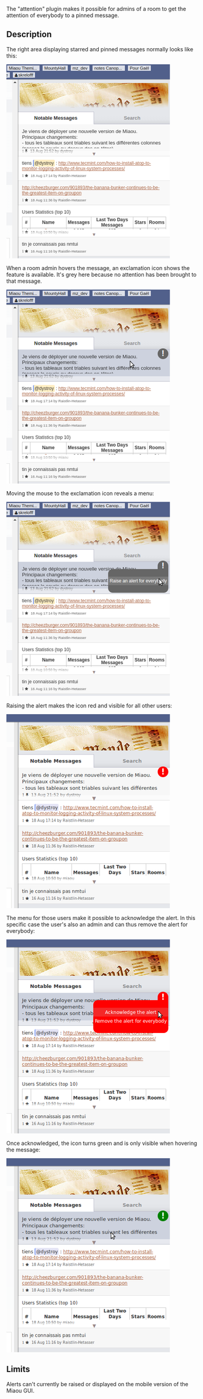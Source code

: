 
The "attention" plugin makes it possible for admins of a room to get the attention of everybody to a pinned message.

## Description

The right area displaying starred and pinned messages normally looks like this:

![initial state](doc/attention-nothing.png)

When a room admin hovers the message, an exclamation icon shows the feature is available. It's grey here because no attention has been brought to that message.

![hovering](doc/attention-nothing-hovering.png)

Moving the mouse to the exclamation icon reveals a menu:

![menu](doc/attention-nothing-menu.png)

Raising the alert makes the icon red and visible for all other users:

![alert raised](doc/attention-bang.png)

The menu for those users make it possible to acknowledge the alert. In this specific case the user's also an admin and can thus remove the alert for everybody:

![hovering](doc/attention-bang-menu.png)

Once acknowledged, the icon turns green and is only visible when hovering the message:

![hovering](doc/attention-bang-hovering.png)

## Limits

Alerts can't currently be raised or displayed on the mobile version of the Miaou GUI.


